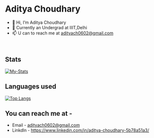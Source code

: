 # Aditya Choudhary

- 👋 Hi, I’m Aditya Choudhary
- 🌱 Currently an Undergrad at IIIT,Delhi
- 📫 U can to reach me at adityach0602@gmail.com
<br>

## Stats

[![My-Stats](https://github-readme-stats.vercel.app/api?username=Treridith&theme=radical&show_icons=true&layout=compact&height=30)](https://github.com/Treridith)

## Languages used

[![Top Langs](https://github-readme-stats.vercel.app/api/top-langs/?username=Treridith&theme=radical&layout=compact)](https://github.com/Treridith)

## You can reach me at -

- Email - adityach0602@gmail.com
- Linkdln - https://www.linkedin.com/in/aditya-choudhary-5b78a51a3/
